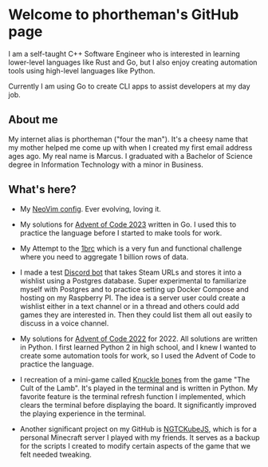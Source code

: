 # Welcome to phortheman's GitHub page
I am a self-taught C++ Software Engineer who is interested in learning lower-level languages like Rust and Go, but I also enjoy creating automation tools using high-level languages like Python.

Currently I am using Go to create CLI apps to assist developers at my day job.

## About me
My internet alias is phortheman ("four the man"). It's a cheesy name that my mother helped me come up with when I created my first email address ages ago. My real name is Marcus. I graduated with a Bachelor of Science degree in Information Technology with a minor in Business.

## What's here?

- My [NeoVim config](https://github.com/phortheman/nvim). Ever evolving, loving it.

- My solutions for [Advent of Code 2023](https://github.com/phortheman/AdventOfCode_2023) written in Go. I used this to practice the language before I started to make tools for work.

- My Attempt to the [1brc](https://github.com/phortheman/1brc_go) which is a very fun and functional challenge where you need to aggregate 1 billion rows of data.

- I made a test [Discord bot](https://github.com/phortheman/Steam_Group_Queue_Discord_Bot) that takes Steam URLs and stores it into a wishlist using a Postgres database. Super experimental to familiarize myself with Postgres and to practice setting up Docker Compose and hosting on my Raspberry PI. The idea is a server user could create a wishlist either in a text channel or in a thread and others could add games they are interested in. Then they could list them all out easily to discuss in a voice channel.

- My solutions for [Advent of Code 2022](https://github.com/phortheman/AdventOfCode_2022) for 2022. All solutions are written in Python. I first learned Python 2 in high school, and I knew I wanted to create some automation tools for work, so I used the Advent of Code to practice the language.

 - I recreation of a mini-game called [Knuckle bones](https://github.com/phortheman/KnuckleBonesPython) from the game "The Cult of the Lamb". It's played in the terminal and is written in Python. My favorite feature is the terminal refresh function I implemented, which clears the terminal before displaying the board. It significantly improved the playing experience in the terminal.

 - Another significant project on my GitHub is [NGTCKubeJS](https://github.com/phortheman/NGTCKubeJS), which is for a personal Minecraft server I played with my friends. It serves as a backup for the scripts I created to modify certain aspects of the game that we felt needed tweaking.
